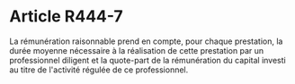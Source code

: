 # Article R444-7

<div align='left'>La rémunération raisonnable prend en compte, pour chaque prestation, la durée moyenne nécessaire à la réalisation de cette prestation par un professionnel diligent et la quote-part de la rémunération du capital investi au titre de l'activité régulée de ce professionnel. <br/><br/><br/></div>